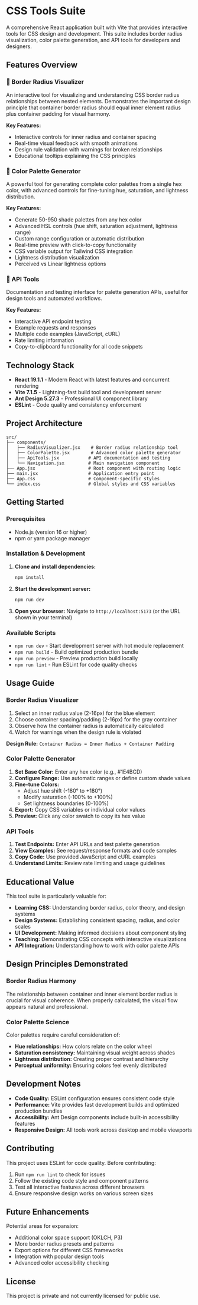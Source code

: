 # CSS Tools Suite

A comprehensive React application built with Vite that provides interactive tools for CSS design and development. This suite includes border radius visualization, color palette generation, and API tools for developers and designers.

## Features Overview

### 🎯 Border Radius Visualizer
An interactive tool for visualizing and understanding CSS border radius relationships between nested elements. Demonstrates the important design principle that container border radius should equal inner element radius plus container padding for visual harmony.

**Key Features:**
- Interactive controls for inner radius and container spacing
- Real-time visual feedback with smooth animations
- Design rule validation with warnings for broken relationships
- Educational tooltips explaining the CSS principles

### 🎨 Color Palette Generator
A powerful tool for generating complete color palettes from a single hex color, with advanced controls for fine-tuning hue, saturation, and lightness distribution.

**Key Features:**
- Generate 50-950 shade palettes from any hex color
- Advanced HSL controls (hue shift, saturation adjustment, lightness range)
- Custom range configuration or automatic distribution
- Real-time preview with click-to-copy functionality
- CSS variable output for Tailwind CSS integration
- Lightness distribution visualization
- Perceived vs Linear lightness options

### 🔧 API Tools
Documentation and testing interface for palette generation APIs, useful for design tools and automated workflows.

**Key Features:**
- Interactive API endpoint testing
- Example requests and responses
- Multiple code examples (JavaScript, cURL)
- Rate limiting information
- Copy-to-clipboard functionality for all code snippets

## Technology Stack

- **React 19.1.1** - Modern React with latest features and concurrent rendering
- **Vite 7.1.5** - Lightning-fast build tool and development server
- **Ant Design 5.27.3** - Professional UI component library
- **ESLint** - Code quality and consistency enforcement

## Project Architecture

```
src/
├── components/
│   ├── RadiusVisualizer.jsx    # Border radius relationship tool
│   ├── ColorPalette.jsx        # Advanced color palette generator
│   ├── ApiTools.jsx           # API documentation and testing
│   └── Navigation.jsx         # Main navigation component
├── App.jsx                    # Root component with routing logic
├── main.jsx                   # Application entry point
├── App.css                    # Component-specific styles
└── index.css                  # Global styles and CSS variables
```

## Getting Started

### Prerequisites
- Node.js (version 16 or higher)
- npm or yarn package manager

### Installation & Development

1. **Clone and install dependencies:**
   ```bash
   npm install
   ```

2. **Start the development server:**
   ```bash
   npm run dev
   ```

3. **Open your browser:**
   Navigate to `http://localhost:5173` (or the URL shown in your terminal)

### Available Scripts

- `npm run dev` - Start development server with hot module replacement
- `npm run build` - Build optimized production bundle
- `npm run preview` - Preview production build locally
- `npm run lint` - Run ESLint for code quality checks

## Usage Guide

### Border Radius Visualizer
1. Select an inner radius value (2-16px) for the blue element
2. Choose container spacing/padding (2-16px) for the gray container
3. Observe how the container radius is automatically calculated
4. Watch for warnings when the design rule is violated

**Design Rule:** `Container Radius = Inner Radius + Container Padding`

### Color Palette Generator
1. **Set Base Color:** Enter any hex color (e.g., #1E4BCD)
2. **Configure Range:** Use automatic ranges or define custom shade values
3. **Fine-tune Colors:**
   - Adjust hue shift (-180° to +180°)
   - Modify saturation (-100% to +100%)
   - Set lightness boundaries (0-100%)
4. **Export:** Copy CSS variables or individual color values
5. **Preview:** Click any color swatch to copy its hex value

### API Tools
1. **Test Endpoints:** Enter API URLs and test palette generation
2. **View Examples:** See request/response formats and code samples
3. **Copy Code:** Use provided JavaScript and cURL examples
4. **Understand Limits:** Review rate limiting and usage guidelines

## Educational Value

This tool suite is particularly valuable for:

- **Learning CSS:** Understanding border radius, color theory, and design systems
- **Design Systems:** Establishing consistent spacing, radius, and color scales
- **UI Development:** Making informed decisions about component styling
- **Teaching:** Demonstrating CSS concepts with interactive visualizations
- **API Integration:** Understanding how to work with color palette APIs

## Design Principles Demonstrated

### Border Radius Harmony
The relationship between container and inner element border radius is crucial for visual coherence. When properly calculated, the visual flow appears natural and professional.

### Color Palette Science
Color palettes require careful consideration of:
- **Hue relationships:** How colors relate on the color wheel
- **Saturation consistency:** Maintaining visual weight across shades
- **Lightness distribution:** Creating proper contrast and hierarchy
- **Perceptual uniformity:** Ensuring colors feel evenly distributed

## Development Notes

- **Code Quality:** ESLint configuration ensures consistent code style
- **Performance:** Vite provides fast development builds and optimized production bundles
- **Accessibility:** Ant Design components include built-in accessibility features
- **Responsive Design:** All tools work across desktop and mobile viewports

## Contributing

This project uses ESLint for code quality. Before contributing:

1. Run `npm run lint` to check for issues
2. Follow the existing code style and component patterns
3. Test all interactive features across different browsers
4. Ensure responsive design works on various screen sizes

## Future Enhancements

Potential areas for expansion:
- Additional color space support (OKLCH, P3)
- More border radius presets and patterns
- Export options for different CSS frameworks
- Integration with popular design tools
- Advanced color accessibility checking

## License

This project is private and not currently licensed for public use.